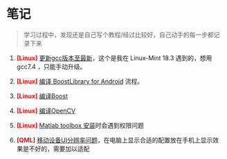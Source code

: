 # 笔记

> 学习过程中，发现还是自己写个教程/经过比较好，自己动手的每一步都记录下来

1.  <font color=red >**[Linux]**</font>  [更新gcc版本至最新](/Notes/升级gcc\g++.md)，这个是我在 Linux-Mint 18.3 遇到的，想用 gcc7.4 ，只能手动升级。

2.   <font color=red >**[Linux]**</font> [编译 BoostLibrary for Android](/Notes/编译Boost_for_Android.md) 流程。

3.  <font color=red >**[Linux]**</font> [编译Boost](/Notes/Linux编译Boost.md)

4.  <font color=red >**[Linux]**</font> [编译OpenCV](/Notes/Linux编译OpenCV.md)

5. <font color=red >**[Linux]**</font> [Matlab toolbox 安装](/Notes/Matlab添加工具箱权限问题.md)时会遇到权限问题

6. <font color=red >**[QML]**</font> [移动设备UI分辨率问题](/Notes/移动端app开发UI自适应问题.md)，在电脑上显示合适的配置放在手机上显示效果是不好的，需要加以适配
